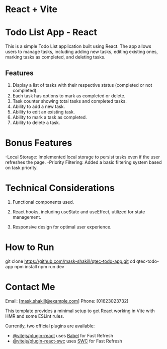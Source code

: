 # React + Vite

# Todo List App - React

This is a simple Todo List application built using React. The app allows users to manage tasks, including adding new tasks, editing existing ones, marking tasks as completed, and deleting tasks.

## Features

1. Display a list of tasks with their respective status (completed or not completed).
2. Each task has options to mark as completed or delete.
3. Task counter showing total tasks and completed tasks.
4. Ability to add a new task.
5. Ability to edit an existing task.
6. Ability to mark a task as completed.
7. Ability to delete a task.

# Bonus Features

-Local Storage: Implemented local storage to persist tasks even if the user refreshes the page.
-Priority Filtering: Added a basic filtering system based on task priority.

# Technical Considerations

1. Functional components used.

2. React hooks, including useState and useEffect, utilized for state management.

3. Responsive design for optimal user experience.

# How to Run

git clone https://github.com/mask-shakill/qtec-todo-app.git
cd qtec-todo-app
npm install
npm run dev

# Contact Me

Email: [mask.shakill@example.com]
Phone: [01623023732]

This template provides a minimal setup to get React working in Vite with HMR and some ESLint rules.

Currently, two official plugins are available:

- [@vitejs/plugin-react](https://github.com/vitejs/vite-plugin-react/blob/main/packages/plugin-react/README.md) uses [Babel](https://babeljs.io/) for Fast Refresh
- [@vitejs/plugin-react-swc](https://github.com/vitejs/vite-plugin-react-swc) uses [SWC](https://swc.rs/) for Fast Refresh
